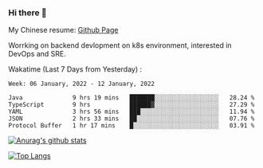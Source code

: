 ### Hi there 👋

My Chinese resume: [Github Page](https://spencercjh.github.io/resume/)

Worrking on backend devlopment on k8s environment, interested in DevOps and SRE.

Wakatime (Last 7 Days from Yesterday) :

<!--START_SECTION:waka-->
```text
Week: 06 January, 2022 - 12 January, 2022

Java              9 hrs 19 mins   ███████░░░░░░░░░░░░░░░░░░   28.24 % 
TypeScript        9 hrs           ██████▓░░░░░░░░░░░░░░░░░░   27.29 % 
YAML              3 hrs 56 mins   ███░░░░░░░░░░░░░░░░░░░░░░   11.94 % 
JSON              2 hrs 33 mins   ██░░░░░░░░░░░░░░░░░░░░░░░   07.76 % 
Protocol Buffer   1 hr 17 mins    █░░░░░░░░░░░░░░░░░░░░░░░░   03.91 % 
```
<!--END_SECTION:waka-->

[![Anurag's github stats](https://github-readme-stats.vercel.app/api?username=spencercjh&theme=tokyonight&show_icons=true)](https://github.com/anuraghazra/github-readme-stats)

[![Top Langs](https://github-readme-stats.vercel.app/api/top-langs/?username=spencercjh&layout=compact&theme=tokyonight)](https://github.com/anuraghazra/github-readme-stats)
